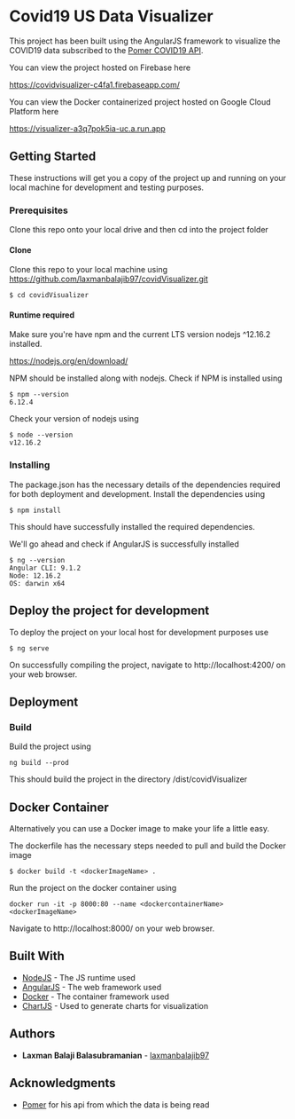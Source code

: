 # Covid19 US Data Visualizer

This project has been built using the AngularJS framework to visualize the COVID19 data subscribed to the [Pomer COVID19 API](https://github.com/pomber/covid19).

You can view the project hosted on Firebase here

https://covidvisualizer-c4fa1.firebaseapp.com/

You can view the Docker containerized project hosted on Google Cloud Platform here

https://visualizer-a3q7pok5ia-uc.a.run.app

## Getting Started

These instructions will get you a copy of the project up and running on your local machine for development and testing purposes.

### Prerequisites

Clone this repo onto your local drive and then cd into the project folder

#### Clone

Clone this repo to your local machine using https://github.com/laxmanbalajib97/covidVisualizer.git

```
$ cd covidVisualizer
```

#### Runtime required
Make sure you're have npm and the current LTS version nodejs ^12.16.2 installed.

https://nodejs.org/en/download/

NPM should be installed along with nodejs.
Check if NPM is installed using

```
$ npm --version
6.12.4
```
Check your version of nodejs using

```
$ node --version
v12.16.2
```

### Installing

The package.json has the necessary details of the dependencies required for both deployment and development.
Install the dependencies using

```
$ npm install
```

This should have successfully installed the required dependencies.

We'll go ahead and check if AngularJS is successfully installed

```
$ ng --version
Angular CLI: 9.1.2
Node: 12.16.2
OS: darwin x64
```

## Deploy the project for development

To deploy the project on your local host for development purposes use

```
$ ng serve
```

On successfully compiling the project, navigate to http://localhost:4200/ on your web browser.

## Deployment

### Build

Build the project using

```
ng build --prod
```

This should build the project in the directory /dist/covidVisualizer

## Docker Container

Alternatively you can use a Docker image to make your life a little easy.

The dockerfile has the necessary steps needed to pull and build the Docker image

```
$ docker build -t <dockerImageName> .
```

Run the project on the docker container using

```
docker run -it -p 8000:80 --name <dockercontainerName> <dockerImageName>
```
Navigate to http://localhost:8000/ on your web browser.

## Built With

* [NodeJS](https://nodejs.org/en/docs/) - The JS runtime used
* [AngularJS](https://angular.io/docs) - The web framework used
* [Docker](https://docs.docker.com) - The container framework used
* [ChartJS](https://www.chartjs.org/docs/latest/) - Used to generate charts for visualization

## Authors

* **Laxman Balaji Balasubramanian** - [laxmanbalajib97](https://github.com/laxmanbalajib97)

## Acknowledgments

* [Pomer](https://github.com/pomber/covid19) for his api from which the data is being read
